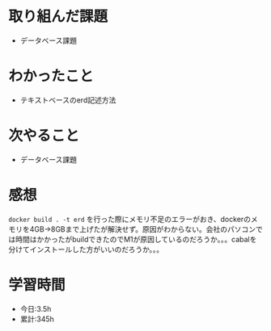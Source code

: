 # 取り組んだ課題
- データベース課題
# わかったこと
- テキストベースのerd記述方法
# 次やること
- データベース課題
# 感想
` docker build . -t erd ` を行った際にメモリ不足のエラーがおき、dockerのメモリを4GB→8GBまで上げたが解決せず。原因がわからない。会社のパソコンでは時間はかかったがbuildできたのでM1が原因しているのだろうか。。。cabalを分けてインストールした方がいいのだろうか。。。
# 学習時間
- 今日:3.5h
- 累計:345h
